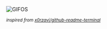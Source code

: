 <div align="justify">
<picture>
    <source media="(prefers-color-scheme: dark)" srcset="https://i.ibb.co/7RybQwY/output-gif.gif">
    <source media="(prefers-color-scheme: light)" srcset="https://i.ibb.co/7RybQwY/output-gif.gif">
    <img alt="GIFOS" src="https://i.ibb.co/7RybQwY/output-gif.gif">
</picture>

<sub><i>inspired from [x0rzavi/github-readme-terminal](https://github.com/x0rzavi/github-readme-terminal)</i></sub>

</div>

<!-- Image deletion URL: https://ibb.co/X3JVDh2/7eaf0a498dfda246e2f6ac19a82d1216 -->